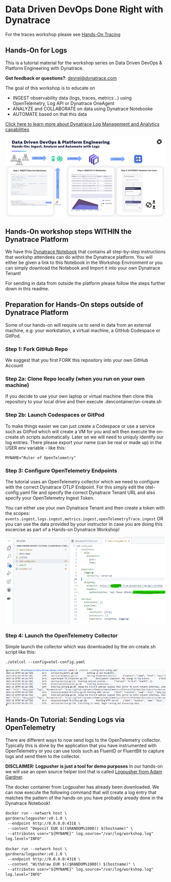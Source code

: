 # Data Driven DevOps Done Right with Dynatrace

For the traces workshop please see [Hands-On Tracing ](README_TRACEING.md)

## Hands-On for Logs
This is a tutorial material for the workshop series on Data Driven DevOps & Platform Engineering with Dynatrace.

**Got feedback or questions?**: [devrel@dynatrace.com](mailto:devrel@dynatrace.com?subject=DataDrivenDevOps%20Logs%20HandsOn)

The goal of this workshop is to educate on
- INGEST observability data (logs, traces, metrics ..) using OpenTelemetry, Log API or Dynatrace OneAgent
- ANALYZE and COLLABORATE on data using Dynatrace Notebooke
- AUTOMATE based on that this data

[Click here to learn more about Dynatrace Log Management and Analytics capabilities](https://www.dynatrace.com/support/help/observe-and-explore/logs/log-management-and-analytics)

![](./images/log-hands-on-overview.png)

## Hands-On workshop steps WITHIN the Dynatrace Platform

We have this [Dynatrace Notebook](./notebooks/Data%20Driven%20DevOps%20Hands%20On%20for%20Logs_%20Ingest,%20Analyze,%20Automate%20(grabnerandi).json) that contains all step-by-step instructions that workshp attendees can do within the Dynatrace platform. 
You will either be given a link to this Notebook in the Workshop Environment or you can simply download the Notebook and Import it into your own Dynatrace Tenant!

For sending in data from outside the platform please follow the steps further down in this readme.

## Preparation for Hands-On steps outside of Dynatrace Platform

Some of our hands-on will require us to send in data from an external machine, e.g: your workstation, a virtual machine, a GitHub Codespace or GitPod.

### Step 1: Fork GitHub Repo
We suggest that you first FORK this repository into your own GitHub Account

### Step 2a: Clone Repo locally (when you run on your own machine)
If you decide to use your own laptop or virtual machine then clone this repository to your local drive and then execute .devcontainer/on-create.sh

### Step 2b: Launch Codespaces or GitPod
To make things easier we can just create a Codespace or use a service such as GitPod which will create a VM for you and will then execute the on-create.sh scripts automatically.
Later on we will need to uniquly identify our log entries. There please export your name (can be real or made up) in the USER env variable - like this:
```
MYNAME="Ruler of OpenTelemetry"
```

### Step 3: Configure OpenTelemetry Endpoints
The tutorial uses an OpenTelemetry collector which we need to configure with the correct Dynatrace OTLP Endpoint.
For this simply edit the otel-config.yaml file and specify the correct Dynatrace Tenant URL and also specify your OpenTelemetry Ingest Token.

You can either use your own Dynatrace Tenant and then create a token with the scopes: `events.ingest,logs.ingest,metrics.ingest,openTelemetryTrace.ingest`
OR you can use the data provided by your instructor in case you are doing this excercise as part of a Hands-on Dynatrace Workshop!

![](./images/otel-config.png)

### Step 4: Launch the OpenTelemetry Collector

Simple launch the collector which was downloaded by the on-create.sh script like this:
```
./otelcol --config=otel-config.yaml
```

![](./images/otelcol-launched.png)

## Hands-On Tutorial: Sending Logs via OpenTelemetry

There are different ways to now send logs to the OpenTelemetry collector. Typically this is done by the application that you have instrumented with OpenTelemetry or you can use tools such as FluentD or FluentBit to capture logs and send them to the collector.

**DISCLAIMER: Logpusher is just a tool for demo purposes**
In our hands-on we will use an open source helper tool that is called [Logpusher from Adam Gardner](https://github.com/agardnerit/logpusher). 

The docker container from Logpusher has already been downloaded. We can now execute the following command that will create a log entry that matches the pattern of the hands-on you have probably aready done in the Dynatrace Notebook!

```
docker run --network host \
gardnera/logpusher:v0.1.0 \
 --endpoint http://0.0.0.0:4318 \
 --content "Deposit EUR $(($RANDOM%1000)) $(hostname)" \
 --attributes user="${MYNAME}" log.source="/var/log/workshop.log" log.level="INFO"

docker run --network host \
gardnera/logpusher:v0.1.0 \
 --endpoint http://0.0.0.0:4318 \
 --content "Withdraw EUR $(($RANDOM%1000)) $(hostname)" \
 --attributes user="${MYNAME}" log.source="/var/log/workshop.log" log.level="INFO"
```